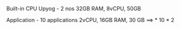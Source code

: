 Built-in  CPU Upyog - 2 nos
32GB RAM, 8vCPU, 50GB

Application - 10 applications
2vCPU, 16GB RAM, 30 GB ==> * 10 * 2